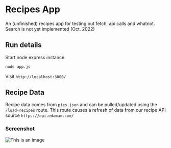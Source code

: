 # Recipes App

An (unfinished) recipes app for testing out fetch, api calls and whatnot. Search is not yet implemented (Oct. 2022)

## Run details

Start node express instance:
```bash
node app.js
```

Visit `http://localhost:3000/`

## Recipe Data

Recipe data comes from `pies.json` and can be pulled/updated using the `/load-recipes` route. This route causes a refresh of data from our recipe API source `https://api.edamam.com/`

### Screenshot

![This is an image](./oct-2022-screenshot.png)
